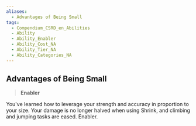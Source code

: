 ```yaml
---
aliases:
  - Advantages of Being Small
tags:
  - Compendium_CSRD_en_Abilities
  - Ability
  - Ability_Enabler
  - Ability_Cost_NA
  - Ability_Tier_NA
  - Ability_Categories_NA
---
```

  
    
## Advantages of Being Small    
>**Enabler**  
    
You've learned how to leverage your strength and accuracy in proportion to your size. Your damage is no longer halved when using Shrink, and climbing and jumping tasks are eased. Enabler.